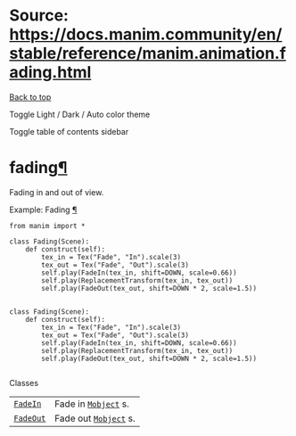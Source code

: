# Source: https://docs.manim.community/en/stable/reference/manim.animation.fading.html

[Back to top](#)

Toggle Light / Dark / Auto color theme

Toggle table of contents sidebar

fading[¶](#module-manim.animation.fading "Link to this heading")
================================================================

Fading in and out of view.

Example: Fading [¶](#fading)

[
](./Fading-1.mp4)

```
from manim import *

class Fading(Scene):
    def construct(self):
        tex_in = Tex("Fade", "In").scale(3)
        tex_out = Tex("Fade", "Out").scale(3)
        self.play(FadeIn(tex_in, shift=DOWN, scale=0.66))
        self.play(ReplacementTransform(tex_in, tex_out))
        self.play(FadeOut(tex_out, shift=DOWN * 2, scale=1.5))

```

```

class Fading(Scene):
    def construct(self):
        tex_in = Tex("Fade", "In").scale(3)
        tex_out = Tex("Fade", "Out").scale(3)
        self.play(FadeIn(tex_in, shift=DOWN, scale=0.66))
        self.play(ReplacementTransform(tex_in, tex_out))
        self.play(FadeOut(tex_out, shift=DOWN * 2, scale=1.5))


```

Classes

|  |  |
| --- | --- |
| [`FadeIn`](manim.animation.fading.FadeIn.html#manim.animation.fading.FadeIn "manim.animation.fading.FadeIn") | Fade in [`Mobject`](manim.mobject.mobject.Mobject.html#manim.mobject.mobject.Mobject "manim.mobject.mobject.Mobject") s. |
| [`FadeOut`](manim.animation.fading.FadeOut.html#manim.animation.fading.FadeOut "manim.animation.fading.FadeOut") | Fade out [`Mobject`](manim.mobject.mobject.Mobject.html#manim.mobject.mobject.Mobject "manim.mobject.mobject.Mobject") s. |